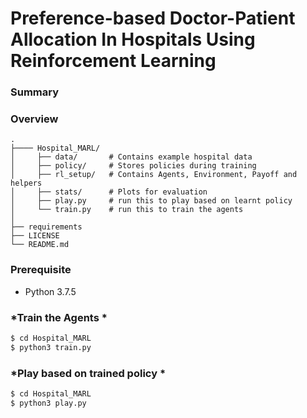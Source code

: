 # Preference-based Doctor-Patient Allocation In Hospitals Using Reinforcement Learning 

### Summary 


### Overview 

    .
    ├──── Hospital_MARL/
    │     ├── data/       # Contains example hospital data 
    │     ├── policy/     # Stores policies during training
    │     ├── rl_setup/   # Contains Agents, Environment, Payoff and helpers
    │     ├── stats/      # Plots for evaluation 
    │     ├── play.py     # run this to play based on learnt policy 
    │     └── train.py    # run this to train the agents 
    │      
    ├── requirements                   
    ├── LICENSE
    └── README.md


### Prerequisite

+ Python 3.7.5


### *Train the Agents *

```cmd
$ cd Hospital_MARL
$ python3 train.py
```
### *Play based on trained policy *

```cmd
$ cd Hospital_MARL
$ python3 play.py
```

